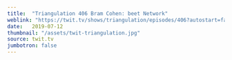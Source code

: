 ```yaml
---
title:  "Triangulation 406 Bram Cohen: beet Network"
weblink: "https://twit.tv/shows/triangulation/episodes/406?autostart=false"
date:   2019-07-12
thumbnail: "/assets/twit-triangulation.jpg"
source: twit.tv
jumbotron: false
---
```

